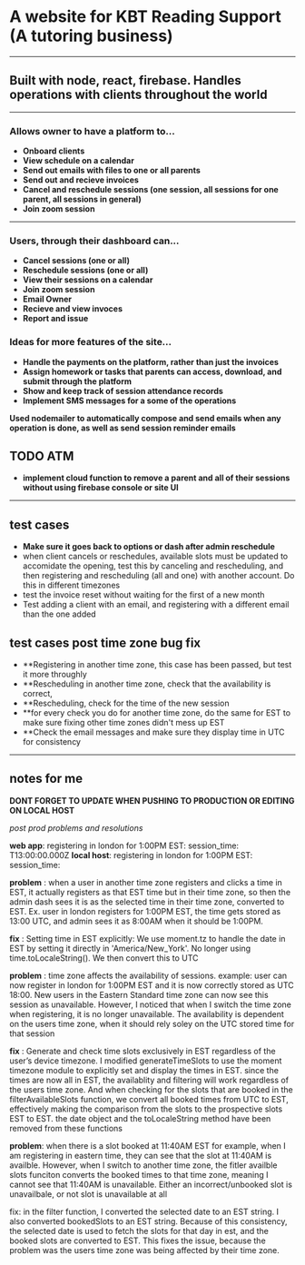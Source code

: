 # A website for KBT Reading Support (A tutoring business)  
---
## Built with node, react, firebase. Handles operations with clients throughout the world
---
### Allows owner to have a platform to...
* **Onboard clients**
* **View schedule on a calendar**
* **Send out emails with files to one or all parents**  
* **Send out and recieve invoices**
* **Cancel and reschedule sessions (one session, all sessions for one parent, all sessions in general)**
* **Join zoom session**
---
### Users, through their dashboard can...
* **Cancel sessions (one or all)**  
* **Reschedule sessions (one or all)**  
* **View their sessions on a calendar**
* **Join zoom session**
* **Email Owner**
* **Recieve and view invoces**
* **Report and issue** 

### Ideas for more features of the site...  
* **Handle the payments on the platform, rather than just the invoices**
* **Assign homework or tasks that parents can access, download, and submit through the platform**
* **Show and keep track of session attendance records**
* **Implement SMS messages for a some of the operations**

**Used nodemailer to automatically compose and send emails when any operation is done, as well as send session reminder emails**

## TODO ATM  
- **implement cloud function to remove a parent and all of their sessions without using firebase console or site UI**
---
## test cases

- **Make sure it goes back to options or dash after admin reschedule**
- when client cancels or reschedules, available slots must be updated to accomidate the opening, test this by canceling and rescheduling, and then registering and rescheduling (all and one) with another account. Do this in different timezones 
- test the invoice reset without waiting for the first of a new month
- Test adding a client with an email, and registering with a different email than the one added


## test cases post time zone bug fix
- **Registering in another time zone, this case has been passed, but test it more throughly
- **Rescheduling in another time zone, check that the availability is correct, 
- **Rescheduling, check for the time of the new session
- **for every check you do for another time zone, do the same for EST to make sure fixing other time zones didn't mess up EST
- **Check the email messages and make sure they display time in UTC for consistency

---

## notes for me 
**DONT FORGET TO UPDATE WHEN PUSHING TO PRODUCTION OR EDITING ON LOCAL HOST**  

*post prod problems and resolutions*  

**web app**: registering in london for 1:00PM EST: session_time: T13:00:00.000Z
**local host**: registering in london for 1:00PM EST: session_time: 

**problem** 
  : when a user in another time zone registers and clicks a time in EST, it actually registers as that EST time but in their time zone, so then the admin dash sees it is as the selected time in their time zone, converted to EST. Ex. user in london registers for 1:00PM EST, the time gets stored as 13:00 UTC, and admin sees it as 8:00AM when it should be 1:00PM. 

**fix**
  : Setting time in EST explicitly: We use moment.tz to handle the date in EST by setting it directly in 'America/New_York'. No longer using time.toLocaleString(). We then convert this to UTC

**problem**
  : time zone affects the availability of sessions. example: user can now register in london for 1:00PM EST and it is now correctly stored as UTC 18:00. New users in the Eastern Standard time zone can now see this session as unavailable. However, I noticed that when I switch the time zone when registering, it is no longer unavailable. The availability is dependent on the users time zone, when it should rely soley on the UTC stored time for that session

**fix**
  : Generate and check time slots exclusively in EST regardless of the user’s device timezone. I modified generateTimeSlots to use the moment timezone module to explicitly set and display the times in EST. since the times are now all in EST, the availablity and filtering will work regardless of the users time zone. 
And when checking for the slots that are booked in the filterAvailableSlots function, we convert all booked times from UTC to EST, effectively making the comparison from the slots to the prospective slots EST to EST. 
the date object and the toLocaleString method have been removed from these functions

**problem**: when there is a slot booked at 11:40AM EST for example, when I am registering in eastern time, they can see that the slot at 11:40AM is availble. However, when I switch to another time zone, the fitler availble slots funciton converts the booked times to that time zone, meaning I cannot see that 11:40AM is unavailable. Either an incorrect/unbooked slot is unavailbale, or not slot is unavailable at all

fix: in the filter function, I converted the selected date to an EST string. I also converted bookedSlots to an EST string. Because of this consistency, the selected date is used to fetch the slots for that day in est, and the booked slots are converted to EST. This fixes the issue, because the problem was the users time zone was being affected by their time zone. 
